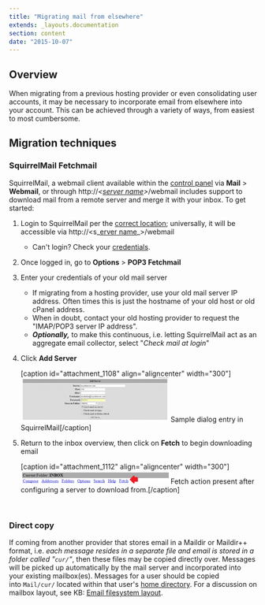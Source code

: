 ```yaml
---
title: "Migrating mail from elsewhere"
extends: _layouts.documentation
section: content
date: "2015-10-07"
---
```


## Overview

When migrating from a previous hosting provider or even consolidating user accounts, it may be necessary to incorporate email from elsewhere into your account. This can be achieved through a variety of ways, from easiest to most cumbersome.

## Migration techniques

### SquirrelMail Fetchmail

SquirrelMail, a webmail client available within the [control panel](/docs/control-panel/logging-into-the-control-panel/) via **Mail** > **Webmail**, or through http://_<[server name](/docs/platform/what-is-my-server-name/)\>_/webmail includes support to download mail from a remote server and merge it with your inbox. To get started:

1. Login to SquirrelMail per the [correct location](/docs/e-mail/changing-webmail-locations/); universally, it will be accessible via http://<s_[erver name](/docs/platform/what-is-my-server-name/)_\>/webmail
    - Can't login? Check your [credentials](/docs/e-mail/accessing-e-mail/).
2. Once logged in, go to **Options** > **POP3 Fetchmail**
3. Enter your credentials of your old mail server
    - If migrating from a hosting provider, use your old mail server IP address. Often times this is just the hostname of your old host or old cPanel address.
    - When in doubt, contact your old hosting provider to request the "IMAP/POP3 server IP address".
    - **_Optionally,_** to make this continuous, i.e. letting SquirrelMail act as an aggregate email collector, select "_Check mail at login_"
4. Click ******Add Server******
    
    \[caption id="attachment\_1108" align="aligncenter" width="300"\][![Sample dialog entry in SquirrelMail](images/fetchmail-dialog-300x90.png)](/docs/wp-content/uploads/2015/10/fetchmail-dialog.png) Sample dialog entry in SquirrelMail\[/caption\]
5. Return to the inbox overview, then click on **Fetch** to begin downloading email
    
    \[caption id="attachment\_1112" align="aligncenter" width="300"\][![Fetch action present after configuring a server to download from.](images/fetchmail-fetch-action-300x27.png)](/docs/wp-content/uploads/2015/10/fetchmail-fetch-action.png) Fetch action present after configuring a server to download from.\[/caption\]
    
     

### Direct copy

If coming from another provider that stores email in a Maildir or Maildir++ format, i.e. _each message resides in a separate file and email is stored in a folder called "`cur/`"_, then these files may be copied directly over. Messages will be picked up automatically by the mail server and incorporated into your existing mailbox(es). Messages for a user should be copied into `Mail/cur/` located within that user's [home directory](/docs/platform/home-directory-location/). For a discussion on mailbox layout, see KB: [Email filesystem layout](/docs/e-mail/email-filesystem-layout/).
